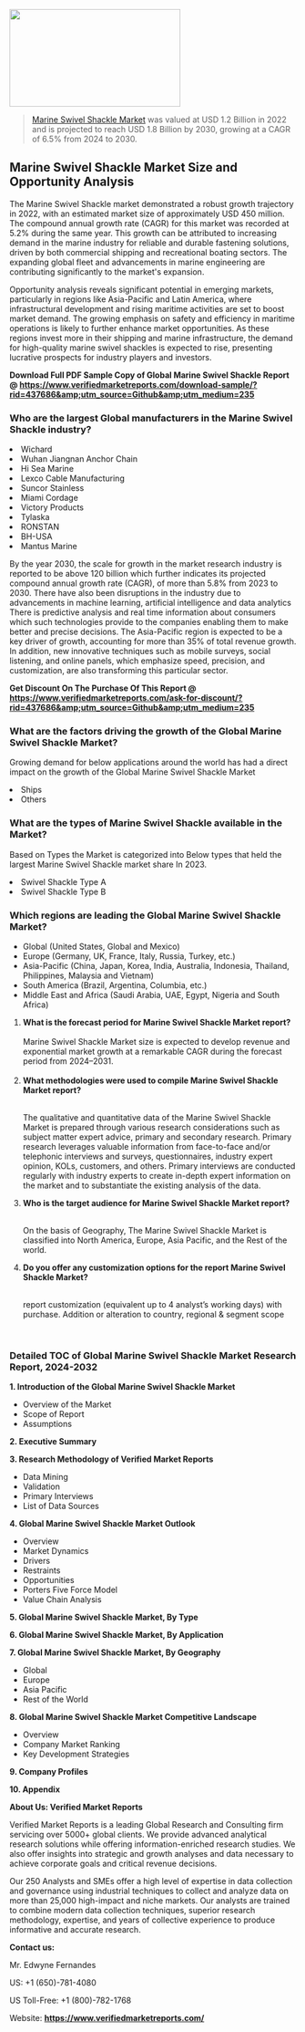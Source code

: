 <img src="https://ffe5etoiles.com/wp-content/uploads/2024/12/MST1-300x171.png" alt="" width="300" height="171" class="alignnone size-medium wp-image-20088" /><blockquote><p><p><a href="https://www.verifiedmarketreports.com/download-sample/?rid=437686&utm_source=Github&utm_medium=235" target="_blank">Marine Swivel Shackle Market</a> was valued at USD 1.2 Billion in 2022 and is projected to reach USD 1.8 Billion by 2030, growing at a CAGR of 6.5% from 2024 to 2030.</p></blockquote><p><h2>Marine Swivel Shackle Market Size and Opportunity Analysis</h2> <p>The Marine Swivel Shackle market demonstrated a robust growth trajectory in 2022, with an estimated market size of approximately USD 450 million. The compound annual growth rate (CAGR) for this market was recorded at 5.2% during the same year. This growth can be attributed to increasing demand in the marine industry for reliable and durable fastening solutions, driven by both commercial shipping and recreational boating sectors. The expanding global fleet and advancements in marine engineering are contributing significantly to the market's expansion.</p> <p>Opportunity analysis reveals significant potential in emerging markets, particularly in regions like Asia-Pacific and Latin America, where infrastructural development and rising maritime activities are set to boost market demand. The growing emphasis on safety and efficiency in maritime operations is likely to further enhance market opportunities. As these regions invest more in their shipping and marine infrastructure, the demand for high-quality marine swivel shackles is expected to rise, presenting lucrative prospects for industry players and investors.</p> </p><p class=""><strong>Download Full PDF Sample Copy of Global Marine Swivel Shackle Report @ <a href="https://www.verifiedmarketreports.com/download-sample/?rid=437686&amp;utm_source=Github&amp;utm_medium=235" target="_blank">https://www.verifiedmarketreports.com/download-sample/?rid=437686&amp;utm_source=Github&amp;utm_medium=235</a></strong></p><h3 id="" class="">Who are the largest Global manufacturers in the Marine Swivel Shackle industry?</h3><p><li>Wichard</li><li> Wuhan Jiangnan Anchor Chain</li><li> Hi Sea Marine</li><li> Lexco Cable Manufacturing</li><li> Suncor Stainless</li><li> Miami Cordage</li><li> Victory Products</li><li> Tylaska</li><li> RONSTAN</li><li> BH-USA</li><li> Mantus Marine</li></p><div class=""><div class="" dir="" data-message-author-role="" data-message-id="" data-message-model-slug=""><div class=""><div class=""><div class=""><div class="" dir="" data-message-author-role="" data-message-id="" data-message-model-slug=""><div class=""><div class=""><p>By the year 2030, the scale for growth in the market research industry is reported to be above 120 billion which further indicates its projected compound annual growth rate (CAGR), of more than 5.8% from 2023 to 2030. There have also been disruptions in the industry due to advancements in machine learning, artificial intelligence and data analytics There is predictive analysis and real time information about consumers which such technologies provide to the companies enabling them to make better and precise decisions. The Asia-Pacific region is expected to be a key driver of growth, accounting for more than 35% of total revenue growth. In addition, new innovative techniques such as mobile surveys, social listening, and online panels, which emphasize speed, precision, and customization, are also transforming this particular sector.</p><p><strong>Get Discount On The Purchase Of This Report @&nbsp; <a href="https://www.verifiedmarketreports.com/ask-for-discount/?rid=437686&amp;utm_source=Github&amp;utm_medium=235" target="_blank">https://www.verifiedmarketreports.com/ask-for-discount/?rid=437686&amp;utm_source=Github&amp;utm_medium=235</a></strong></p></div></div></div></div></div></div></div></div><h3 id="" class="">What are the factors driving the growth of the Global Marine Swivel Shackle Market?</h3><p id="" class="">Growing demand for below applications around the world has had a direct impact on the growth of the Global Marine Swivel Shackle Market</p><p id="" class=""><li>Ships</li><li> Others</li></p><h3 id="" class="">What are the types of Marine Swivel Shackle available in the Market?</h3><p id="" class="">Based on Types the Market is categorized into Below types that held the largest Marine Swivel Shackle market share In 2023.</p><p id="" class=""><li>Swivel Shackle Type A</li><li> Swivel Shackle Type B</li></p><h3 id="" class="">Which regions are leading the Global Marine Swivel Shackle Market?</h3><ul><li>Global (United States, Global and Mexico)</li><li>Europe (Germany, UK, France, Italy, Russia, Turkey, etc.)</li><li>Asia-Pacific (China, Japan, Korea, India, Australia, Indonesia, Thailand, Philippines, Malaysia and Vietnam)</li><li>South America (Brazil, Argentina, Columbia, etc.)</li><li>Middle East and Africa (Saudi Arabia, UAE, Egypt, Nigeria and South Africa)</li></ul><p><ol><li><strong>What is the forecast period for Marine Swivel Shackle Market report?<br /></strong><br /><span data-sheets-root="1" data-sheets-value="{&quot;1&quot;:2,&quot;2&quot;:&quot;XXXX size is expected to develop revenue and exponential market growth at a remarkable CAGR during the forecast period from 2024&ndash;2030.&quot;}" data-sheets-userformat="{&quot;2&quot;:12674,&quot;4&quot;:{&quot;1&quot;:2,&quot;2&quot;:16776960},&quot;10&quot;:2,&quot;11&quot;:0,&quot;15&quot;:&quot;Arial&quot;,&quot;16&quot;:12}">Marine Swivel Shackle Market size is expected to develop revenue and exponential market growth at a remarkable CAGR during the forecast period from 2024&ndash;2031.</span><br /><br /></li><li><strong>What methodologies were used to compile Marine Swivel Shackle Market report?<br /><br /></strong><p>The qualitative and quantitative data of the&nbsp;Marine Swivel Shackle Market is prepared through various research considerations such as subject matter expert advice, primary and secondary research. Primary research leverages valuable information from face-to-face and/or telephonic interviews and surveys, questionnaires, industry expert opinion, KOLs, customers, and others. Primary interviews are conducted regularly with industry experts to create in-depth expert information on the market and to substantiate the existing analysis of the data.&nbsp;</p></li><li><strong>Who is the target audience for Marine Swivel Shackle Market report?<br /><br /></strong><p>On the basis of Geography, The&nbsp;Marine Swivel Shackle Market is classified into North America, Europe, Asia Pacific, and the Rest of the world.</p></li><li><strong>Do you offer any customization options for the report Marine Swivel Shackle Market?<br /><br /></strong><p>report customization (equivalent up to 4 analyst&rsquo;s working days) with purchase. Addition or alteration to country, regional &amp; segment scope</p><p>&nbsp;</p></li></ol></p><h3 id="" class="">Detailed TOC of Global Marine Swivel Shackle Market Research Report, 2024-2032</h3><p id="" class=""><strong>1. Introduction of the Global Marine Swivel Shackle Market</strong></p><ul><li>Overview of the Market</li><li>Scope of Report</li><li>Assumptions</li></ul><p id="" class=""><strong>2. Executive Summary</strong></p><p id="" class=""><strong>3. Research Methodology of&nbsp;Verified Market Reports</strong></p><ul><li>Data Mining</li><li>Validation</li><li>Primary Interviews</li><li>List of Data Sources</li></ul><p id="" class=""><strong>4. Global Marine Swivel Shackle Market Outlook</strong></p><ul><li>Overview</li><li>Market Dynamics</li><li>Drivers</li><li>Restraints</li><li>Opportunities</li><li>Porters Five Force Model</li><li>Value Chain Analysis</li></ul><p id="" class=""><strong>5. Global Marine Swivel Shackle Market, By&nbsp;Type</strong></p><p id="" class=""><strong>6. Global Marine Swivel Shackle Market, By Application</strong></p><p id="" class=""><strong>7. Global Marine Swivel Shackle Market, By Geography</strong></p><ul><li>Global</li><li>Europe</li><li>Asia Pacific</li><li>Rest of the World</li></ul><p id="" class=""><strong>8. Global Marine Swivel Shackle Market Competitive Landscape</strong></p><ul><li>Overview</li><li>Company Market Ranking</li><li>Key Development Strategies</li></ul><p id="" class=""><strong>9. Company Profiles</strong></p><p id="" class=""><strong>10. Appendix</strong></p><p id="" class=""><strong>About Us: Verified Market Reports</strong></p><p id="" class="">Verified Market Reports is a leading Global Research and Consulting firm servicing over 5000+ global clients. We provide advanced analytical research solutions while offering information-enriched research studies. We also offer insights into strategic and growth analyses and data necessary to achieve corporate goals and critical revenue decisions.</p><p id="" class="">Our 250 Analysts and SMEs offer a high level of expertise in data collection and governance using industrial techniques to collect and analyze data on more than 25,000 high-impact and niche markets. Our analysts are trained to combine modern data collection techniques, superior research methodology, expertise, and years of collective experience to produce informative and accurate research.</p><p id="" class=""><strong>Contact us:</strong></p><p id="" class="">Mr. Edwyne Fernandes</p><p id="" class="">US: +1 (650)-781-4080</p><p id="" class="">US Toll-Free: +1 (800)-782-1768</p><p id="" class="">Website: <a target="" data-test-app-aware-link=""><strong>https://www.verifiedmarketreports.com/</strong></a></p>
